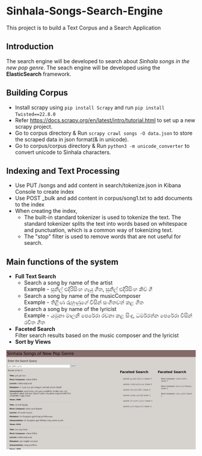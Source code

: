 # Sinhala-Songs-Search-Engine
This project is to build a Text Corpus and a Search Application

## Introduction
The search engine will be developed to search about *Sinhala songs in the new pop genre*. The seach engine will be developed using the **ElasticSearch** framework.

## Building Corpus
- Install scrapy using `pip install Scrapy` and run `pip install Twisted==22.8.0`
- Refer https://docs.scrapy.org/en/latest/intro/tutorial.html to set up a new scrapy project.
- Go to corpus directory & Run `scrapy crawl songs -O data.json` to store the scraped data in json format(& in unicode).
- Go to corpus/corpus directory & Run `python3 -m unicode_converter` to convert unicode to Sinhala characters.

## Indexing and Text Processing
- Use PUT /songs and add content in search/tokenize.json in Kibana Console to create index
- Use POST _bulk and add content in corpus/song1.txt to add documents to the index
- When creating the index,
    - The built-in standard tokenizer is used to tokenize the text. The standard tokenizer splits  the text into words  based on whitespace and punctuation, which is a common way of tokenizing text.
    - The "stop" filter is used to remove words that are not useful for search.

## Main functions of the system
- **Full Text Search**
    - Search a song by name of the artist\
        Example - සුනිල් එදිරිසිංහ ගැයු ගීත, සුනිල් එදිරිසිංහ කිව් ගී
    - Search a song by name of the musicComposer\
        Example - තිළිණ රුහුණුගේ විසින් සංගීතවත් කළ ගීත
    - Search a song by name of the lyricist\
        Example - යමුනා මාලනී පෙරේරා රචනා කළ සිංදු, ධර්මරත්න පෙරේරා විසින් රචිත ගීත
- **Faceted Search**\
    Filter search results based on the music composer and the lyricist
- **Sort by Views**

![search](/images/search.png)
